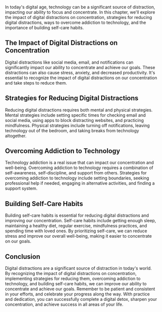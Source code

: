 
In today's digital age, technology can be a significant source of distraction, impacting our ability to focus and concentrate. In this chapter, we'll explore the impact of digital distractions on concentration, strategies for reducing digital distractions, ways to overcome addiction to technology, and the importance of building self-care habits.

The Impact of Digital Distractions on Concentration
---------------------------------------------------

Digital distractions like social media, email, and notifications can significantly impact our ability to concentrate and achieve our goals. These distractions can also cause stress, anxiety, and decreased productivity. It's essential to recognize the impact of digital distractions on our concentration and take steps to reduce them.

Strategies for Reducing Digital Distractions
--------------------------------------------

Reducing digital distractions requires both mental and physical strategies. Mental strategies include setting specific times for checking email and social media, using apps to block distracting websites, and practicing mindfulness. Physical strategies include turning off notifications, leaving technology out of the bedroom, and taking breaks from technology altogether.

Overcoming Addiction to Technology
----------------------------------

Technology addiction is a real issue that can impact our concentration and well-being. Overcoming addiction to technology requires a combination of self-awareness, self-discipline, and support from others. Strategies for overcoming addiction to technology include setting boundaries, seeking professional help if needed, engaging in alternative activities, and finding a support system.

Building Self-Care Habits
-------------------------

Building self-care habits is essential for reducing digital distractions and improving our concentration. Self-care habits include getting enough sleep, maintaining a healthy diet, regular exercise, mindfulness practices, and spending time with loved ones. By prioritizing self-care, we can reduce stress and improve our overall well-being, making it easier to concentrate on our goals.

Conclusion
----------

Digital distractions are a significant source of distraction in today's world. By recognizing the impact of digital distractions on concentration, implementing strategies for reducing them, overcoming addiction to technology, and building self-care habits, we can improve our ability to concentrate and achieve our goals. Remember to be patient and consistent in your efforts, and celebrate your progress along the way. With practice and dedication, you can successfully complete a digital detox, sharpen your concentration, and achieve success in all areas of your life.
